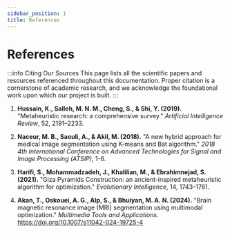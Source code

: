 ```yaml
---
sidebar_position: 1
title: References
---
```


# References

:::info Citing Our Sources
This page lists all the scientific papers and resources referenced throughout this documentation. Proper citation is a cornerstone of academic research, and we acknowledge the foundational work upon which our project is built.
:::

1.  **Hussain, K., Salleh, M. N. M., Cheng, S., & Shi, Y. (2019).** "Metaheuristic research: a comprehensive survey." _Artificial Intelligence Review_, 52, 2191–2233.

2.  **Naceur, M. B., Saouli, A., & Akil, M. (2018).** "A new hybrid approach for medical image segmentation using K-means and Bat algorithm." _2018 4th International Conference on Advanced Technologies for Signal and Image Processing (ATSIP)_, 1-6.

3.  **Harifi, S., Mohammadzadeh, J., Khalilian, M., & Ebrahimnejad, S. (2021).** "Giza Pyramids Construction: an ancient-inspired metaheuristic algorithm for optimization." _Evolutionary Intelligence_, 14, 1743–1761.

4.  **Akan, T., Oskouei, A. G., Alp, S., & Bhuiyan, M. A. N. (2024).** "Brain magnetic resonance image (MRI) segmentation using multimodal optimization." _Multimedia Tools and Applications_. https://doi.org/10.1007/s11042-024-19725-4
